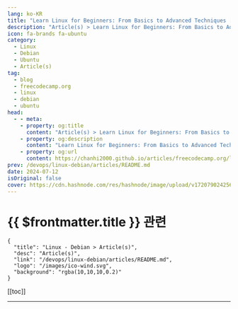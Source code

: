```yaml
---
lang: ko-KR
title: "Learn Linux for Beginners: From Basics to Advanced Techniques [Full Book]"
description: "Article(s) > Learn Linux for Beginners: From Basics to Advanced Techniques [Full Book]"
icon: fa-brands fa-ubuntu
category: 
  - Linux
  - Debian
  - Ubuntu
  - Article(s)
tag: 
  - blog
  - freecodecamp.org
  - linux
  - debian
  - ubuntu
head:
  - - meta:
    - property: og:title
      content: "Article(s) > Learn Linux for Beginners: From Basics to Advanced Techniques [Full Book]"
    - property: og:description
      content: "Learn Linux for Beginners: From Basics to Advanced Techniques [Full Book]"
    - property: og:url
      content: https://chanhi2000.github.io/articles/freecodecamp.org/learn-linux-for-beginners-book-basic-to-advanced.html
prev: /devops/linux-debian/articles/README.md
date: 2024-07-12
isOriginal: false
cover: https://cdn.hashnode.com/res/hashnode/image/upload/v1720790242560/764782a4-1bf3-45a5-857c-7fe3921bfb08.png
---
```


# {{ $frontmatter.title }} 관련

```component VPCard
{
  "title": "Linux - Debian > Article(s)",
  "desc": "Article(s)",
  "link": "/devops/linux-debian/articles/README.md",
  "logo": "/images/ico-wind.svg",
  "background": "rgba(10,10,10,0.2)"
}
```

[[toc]]

---

<SiteInfo
  name="Learn Linux for Beginners: From Basics to Advanced Techniques [Full Book]"
  desc="Learning Linux is one of the most valuable skills in the tech industry. It can help you get things done faster and more efficiently. Many of the world's powerful servers and supercomputers run on Linux. While empowering you in your current role, lear..."
  url="https://freecodecamp.org/news/learn-linux-for-beginners-book-basic-to-advanced/"
  logo="https://cdn.freecodecamp.org/universal/favicons/favicon.ico"
  preview="https://cdn.hashnode.com/res/hashnode/image/upload/v1720790242560/764782a4-1bf3-45a5-857c-7fe3921bfb08.png"/>

<!-- TODO: 작성 -->

